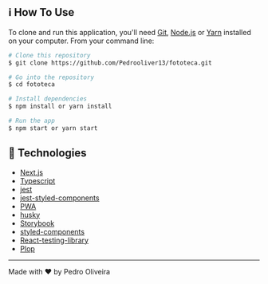 ## :information_source: How To Use

To clone and run this application, you'll need [Git](https://git-scm.com), [Node.js](https://nodejs.org/en/) or [Yarn](https://yarnpkg.com/getting-started) installed on your computer. From your command line:

```bash
# Clone this repository
$ git clone https://github.com/Pedrooliver13/fototeca.git

# Go into the repository
$ cd fototeca

# Install dependencies
$ npm install or yarn install

# Run the app
$ npm start or yarn start

```
## :rocket: Technologies

-  [Next.js](https://nextjs.org/docs/getting-started)
-  [Typescript](https://www.typescriptlang.org/docs/)
-  [jest](https://jestjs.io/docs/getting-started)
-  [jest-styled-components](https://github.com/styled-components/jest-styled-components)
-  [PWA](https://www.npmjs.com/package/next-pwa)
-  [husky](https://typicode.github.io/husky/#/)
-  [Storybook](https://storybook.js.org/)
-  [styled-components](https://www.styled-components.com/)
-  [React-testing-library](https://testing-library.com/docs/react-testing-library/cheatsheet)
-  [Plop](https://plopjs.com/)



---

Made with ♥ by Pedro Oliveira
